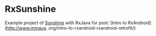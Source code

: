 # RxSunshine
Example project of [Sunshine](https://github.com/GDGYangon/Sunshine) with RxJava for post: [Intro to RxAndroid](http://www.mmaug
.org/intro-to-rxandroid-rxandroid-retrofit/)
